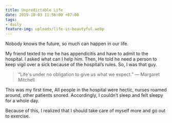 ```yaml
---
title: Unpredictable Life
date: 2019-10-03 11:56:00 +07:00
tags:
- daily
feature-img: uploads/life-is-beautyful.webp
---
```


Nobody knows the future, so much can happen in our life. 

My friend texted to me he has appendicitis and have to admit to the hospital. I asked what can I help him. Then, He told he need a person to keep vigil over a sick because of the hospital’s rules. So, I was that guy. 

> “Life's under no obligation to give us what we expect.” ― Margaret Mitchell

This was my first time, All people in the hospital were hectic, nurses roamed around, other patients snored. Accordingly, I couldn’t sleep and felt sleepy for a whole day.

Because of this, I realized that I should take care of myself more and go out to exercise.
